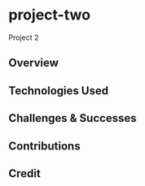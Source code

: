 # project-two
Project 2 
## Overview

## Technologies Used 

## Challenges & Successes

## Contributions

## Credit 
